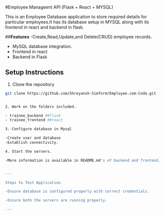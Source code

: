 #Employee Manageent API (Flask + React + MYSQL)

This is an Employee Database application to store required details for particular employees.It has its database setup in MYSQL along with its frontend in react and backend in flask.

##**Features**
-Create,Read,Update,and Delete(CRUD) employee records.
- MySQL database integration.
- Frontend in react
- Backend in Flask

## **Setup Instructions**

1. Clone the repository

```bash
git clone https://github.com/Shreyansh-Simform/Employee.com-Code.git


2. Work on the folders included.

- trainee_backend ##flask
- trainee_frontend ##react

3. Configure database in Mysql

-Create user and database
-Establish connectivity.

4. Start the servers.

-More information is available in README.md's of backend and frontend.


---

Steps to Test Application

-Ensure database is configured properly with correct credentials.

-Ensure both the servers are running properly.

---

